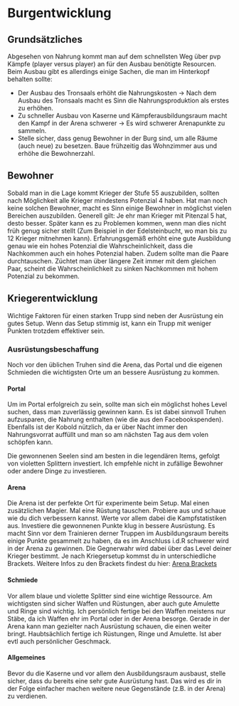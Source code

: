 # Burgentwicklung
## Grundsätzliches
Abgesehen von Nahrung kommt man auf dem schnellsten Weg über pvp Kämpfe (player versus player) an für den Ausbau benötigte Resourcen. Beim Ausbau gibt es allerdings einige Sachen, die man im Hinterkopf behalten sollte:

- Der Ausbau des Tronsaals erhöht die Nahrungskosten -> Nach dem Ausbau des Tronsaals macht es Sinn die Nahrungsproduktion als erstes zu erhöhen.
- Zu schneller Ausbau von Kaserne und Kämpferausbildungsraum macht den Kampf in der Arena schwerer -> Es wird schwerer Arenapunkte zu sammeln.
- Stelle sicher, dass genug Bewohner in der Burg sind, um alle Räume (auch neue) zu besetzen. Baue frühzeitig das Wohnzimmer aus und erhöhe die Bewohnerzahl.

## Bewohner
Sobald man in die Lage kommt Krieger der Stufe 55 auszubilden, sollten nach Möglichkeit alle Krieger mindestens Potenzial 4 haben. Hat man noch keine solchen Bewohner, macht es Sinn einige Bewohner in möglichst vielen Bereichen auszubilden. Generell gilt: Je ehr man Krieger mit Pitenzal 5 hat, desto besser. Später kann es zu Problemen kommen, wenn man dies nicht früh genug sicher stellt (Zum Beispiel in der Edelsteinbucht, wo man bis zu 12 Krieger mitnehmen kann). Erfahrungsgemäß erhöht eine gute Ausbildung genau wie ein hohes Potenzial die Wahrscheinlichkeit, dass die Nachkommen auch ein hohes Potenzial haben. Zudem sollte man die Paare durchtauschen. Züchtet man über längere Zeit immer mit dem gleichen Paar, scheint die Wahrscheinlichkeit zu sinken Nachkommen mit hohem Potenzial zu bekommen.

## Kriegerentwicklung
Wichtige Faktoren für einen starken Trupp sind neben der Ausrüstung ein gutes Setup. Wenn das Setup stimmig ist, kann ein Trupp mit weniger Punkten trotzdem effektiver sein.

### Ausrüstungsbeschaffung
Noch vor den üblichen Truhen sind die Arena, das Portal und die eigenen Schmieden die wichtigsten Orte um an bessere Ausrüstung zu kommen.

#### Portal
Um im Portal erfolgreich zu sein, sollte man sich ein möglichst hohes Level suchen, dass man zuverlässig gewinnen kann. Es ist dabei sinnvoll Truhen aufzusparen, die Nahrung enthalten (wie die aus den Facebookspenden). Ebenfalls ist der Kobold nützlich, da er über Nacht immer den Nahrungsvorrat auffüllt und man so am nächsten Tag aus dem volen schöpfen kann.

Die gewonnenen Seelen sind am besten in die legendären Items, gefolgt von violetten Splittern investiert. Ich empfehle nicht in zufällige Bewohner oder andere Dinge zu investieren.

#### Arena
Die Arena ist der perfekte Ort für experimente beim Setup. Mal einen zusätzlichen Magier. Mal eine Rüstung tauschen. Probiere aus und schaue wie du dich verbessern kannst. Werte vor allem dabei die Kampfstatistiken aus. Investiere die gewonnenen Punkte klug in bessere Ausrüstung. Es macht Sinn vor dem Trainieren derner Truppen im Ausbildungsraum bereits einige Punkte gesammelt zu haben, da es im Anschluss i.d.R schwerer wird in der Arena zu gewinnen. Die Gegnerwahr wird dabei über das Level deiner Krieger bestimmt. Je nach Kriegersetup kommst du in unterschiedliche Brackets. Weitere Infos zu den Brackets findest du hier: [Arena Brackets](http://ni877848-1.web12.nitrado.hosting/index.php?contf=arena_de.php)

#### Schmiede
Vor allem blaue und violette Splitter sind eine wichtige Ressource. Am wichtigsten sind sicher Waffen und Rüstungen, aber auch gute Amulette und Ringe sind wichtig. Ich persönlich fertige bei den Waffen meistens nur Stäbe, da ich Waffen ehr im Portal oder in der Arena besorge. Gerade in der Arena kann man gezielter nach Ausrüstung schauen, die einen weiter bringt. Haubtsächlich fertige ich Rüstungen, Ringe und Amulette. Ist aber evtl auch persönlicher Geschmack.

#### Allgemeines
Bevor du die Kaserne und vor allem den Ausbildungsraum ausbaust, stelle sicher, dass du bereits eine sehr gute Ausrüstung hast. Das wird es dir in der Folge einfacher machen weitere neue Gegenstände (z.B. in der Arena) zu verdienen.
